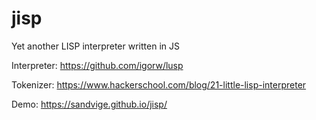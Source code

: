 jisp
====

Yet another LISP interpreter written in JS

Interpreter: https://github.com/igorw/lusp

Tokenizer: https://www.hackerschool.com/blog/21-little-lisp-interpreter

Demo: https://sandvige.github.io/jisp/

